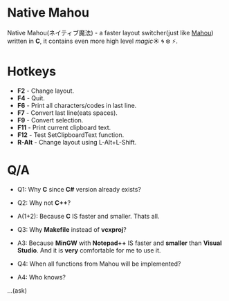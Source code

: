 ﻿# Native Mahou 
Native Mahou(ネイティブ魔法) - a faster layout switcher(just like [Mahou](https://github.com/BladeMight/Mahou)) written in **C**, it contains even more high level *magic*:sunny: :cyclone: :snowflake: :zap:.

# Hotkeys

- **F2** - Change layout.
- **F4** - Quit.
- **F6** - Print all characters/codes in last line.
- **F7** - Convert last line(eats spaces).
- **F9** - Convert selection.
- **F11** - Print current clipboard text.
- **F12** - Test SetClipboardText function.
- **R-Alt** - Change layout using L-Alt+L-Shift.

# Q/A

- Q1: Why **C** since **C#** version already exists?

- Q2: Why not **C++**?

- A(1+2): Because **C** IS faster and smaller. Thats all.

- Q3: Why **Makefile** instead of **vcxproj**?

- A3: Because **MinGW** with **Notepad++** IS faster and **smaller** than **Visual Studio**. And it is **very** comfortable for me to use it.

- Q4: When all functions from Mahou will be implemented?

- A4: Who knows?

...(ask)
